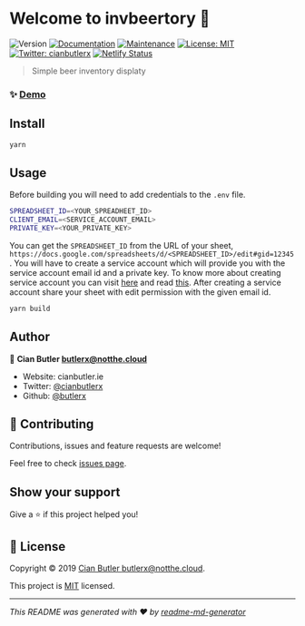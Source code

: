 # Welcome to invbeertory 👋

![Version](https://img.shields.io/badge/version-0.1.0-blue.svg?cacheSeconds=2592000)
[![Documentation](https://img.shields.io/badge/documentation-yes-brightgreen.svg)](https://github.com/butlerx/invbeertory#readme)
[![Maintenance](https://img.shields.io/badge/Maintained%3F-yes-green.svg)](https://github.com/butlerx/invbeertory/graphs/commit-activity)
[![License: MIT](https://img.shields.io/github/license/butlerx/invbeertory)](https://github.com/butlerx/invbeertory/blob/master/LICENSE)
[![Twitter: cianbutlerx](https://img.shields.io/twitter/follow/cianbutlerx.svg?style=social)](https://twitter.com/cianbutlerx)
[![Netlify Status](https://api.netlify.com/api/v1/badges/b8e09816-1468-4e09-854c-cdbd0fb7107d/deploy-status)](https://app.netlify.com/sites/affectionate-snyder-2e9cae/deploys)

> Simple beer inventory displaty

### ✨ [Demo](beer.notthe.cloud)

## Install

```sh
yarn
```

## Usage

Before building you will need to add credentials to the `.env` file.

```sh
SPREADSHEET_ID=<YOUR_SPREADHEET_ID>
CLIENT_EMAIL=<SERVICE_ACCOUNT_EMAIL>
PRIVATE_KEY=<YOUR_PRIVATE_KEY>
```

You can get the `SPREADSHEET_ID` from the URL of your sheet,
`https://docs.google.com/spreadsheets/d/<SPREADSHEET_ID>/edit#gid=12345`. You
will have to create a service account which will provide you with the service
account email id and a private key. To know more about creating service account
you can visit [here](https://support.google.com/a/answer/7378726?hl=en) and read
[this](https://www.twilio.com/blog/2017/03/google-spreadsheets-and-javascriptnode-js.html).
After creating a service account share your sheet with edit permission with the
given email id.

```sh
yarn build
```

## Author

👤 **Cian Butler <butlerx@notthe.cloud>**

- Website: cianbutler.ie
- Twitter: [@cianbutlerx](https://twitter.com/cianbutlerx)
- Github: [@butlerx](https://github.com/butlerx)

## 🤝 Contributing

Contributions, issues and feature requests are welcome!

Feel free to check [issues page](https://github.com/butlerx/invbeertory/issues).

## Show your support

Give a ⭐️ if this project helped you!

## 📝 License

Copyright © 2019
[Cian Butler <butlerx@notthe.cloud>](https://github.com/butlerx).

This project is
[MIT](https://github.com/butlerx/invbeertory/blob/master/LICENSE) licensed.

---

_This README was generated with ❤️ by
[readme-md-generator](https://github.com/kefranabg/readme-md-generator)_

